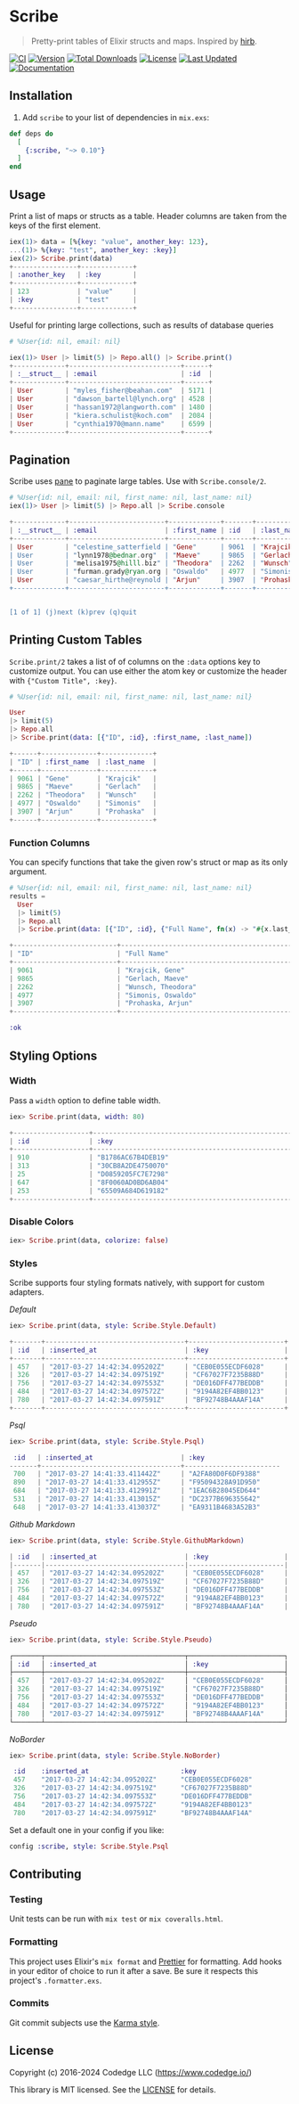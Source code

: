 # Scribe

> Pretty-print tables of Elixir structs and maps. Inspired by [hirb](https://github.com/cldwalker/hirb).

[![CI](https://github.com/codedge-llc/scribe/actions/workflows/ci.yml/badge.svg)](https://github.com/codedge-llc/scribe/actions/workflows/ci.yml)
[![Version](https://img.shields.io/hexpm/v/scribe.svg)](https://hex.pm/packages/scribe)
[![Total Downloads](https://img.shields.io/hexpm/dt/scribe.svg)](https://hex.pm/packages/scribe)
[![License](https://img.shields.io/hexpm/l/scribe.svg)](https://github.com/codedge-llc/scribe/blob/master/LICENSE.md)
[![Last Updated](https://img.shields.io/github/last-commit/codedge-llc/scribe.svg)](https://github.com/codedge-llc/scribe/commits/master)
[![Documentation](https://img.shields.io/badge/documentation-gray)](https://hexdocs.pm/scribe/)

## Installation

1. Add `scribe` to your list of dependencies in `mix.exs`:

```elixir
def deps do
  [
    {:scribe, "~> 0.10"}
  ]
end
```

## Usage

Print a list of maps or structs as a table. Header columns are taken from the
keys of the first element.

```elixir
iex(1)> data = [%{key: "value", another_key: 123},
...(1)> %{key: "test", another_key: :key}]
iex(2)> Scribe.print(data)
+----------------+-------------+
| :another_key   | :key        |
+----------------+-------------+
| 123            | "value"     |
| :key           | "test"      |
+----------------+-------------+
```

Useful for printing large collections, such as results of database queries

```elixir
# %User{id: nil, email: nil}

iex(1)> User |> limit(5) |> Repo.all() |> Scribe.print()
+-------------+----------------------------+------+
| :__struct__ | :email                     | :id  |
+-------------+----------------------------+------+
| User        | "myles_fisher@beahan.com"  | 5171 |
| User        | "dawson_bartell@lynch.org" | 4528 |
| User        | "hassan1972@langworth.com" | 1480 |
| User        | "kiera.schulist@koch.com"  | 2084 |
| User        | "cynthia1970@mann.name"    | 6599 |
+-------------+----------------------------+------+
```

## Pagination

Scribe uses [pane](https://github.com/codedge-llc/pane) to paginate large tables.
Use with `Scribe.console/2`.

```elixir
# %User{id: nil, email: nil, first_name: nil, last_name: nil}
iex(1)> User |> limit(5) |> Repo.all |> Scribe.console

+-------------+------------------------+-------------+-------+------------+
| :__struct__ | :email                 | :first_name | :id   | :last_name |
+-------------+------------------------+-------------+-------+------------+
| User        | "celestine_satterfield | "Gene"      | 9061  | "Krajcik"  |
| User        | "lynn1978@bednar.org"  | "Maeve"     | 9865  | "Gerlach"  |
| User        | "melisa1975@hilll.biz" | "Theodora"  | 2262  | "Wunsch"   |
| User        | "furman.grady@ryan.org | "Oswaldo"   | 4977  | "Simonis"  |
| User        | "caesar_hirthe@reynold | "Arjun"     | 3907  | "Prohaska" |
+-------------+------------------------+-------------+-------+------------+


[1 of 1] (j)next (k)prev (q)quit
```

## Printing Custom Tables

`Scribe.print/2` takes a list of of columns on the `:data` options key to
customize output. You can use either the atom key or customize the header
with `{"Custom Title", :key}`.

```elixir
# %User{id: nil, email: nil, first_name: nil, last_name: nil}

User
|> limit(5)
|> Repo.all
|> Scribe.print(data: [{"ID", :id}, :first_name, :last_name])

+------+--------------+-------------+
| "ID" | :first_name  | :last_name  |
+------+--------------+-------------+
| 9061 | "Gene"       | "Krajcik"   |
| 9865 | "Maeve"      | "Gerlach"   |
| 2262 | "Theodora"   | "Wunsch"    |
| 4977 | "Oswaldo"    | "Simonis"   |
| 3907 | "Arjun"      | "Prohaska"  |
+------+--------------+-------------+
```

### Function Columns

You can specify functions that take the given row's struct or map as its only argument.

```elixir
# %User{id: nil, email: nil, first_name: nil, last_name: nil}
results =
  User
  |> limit(5)
  |> Repo.all
  |> Scribe.print(data: [{"ID", :id}, {"Full Name", fn(x) -> "#{x.last_name}, #{x.first_name}" end}])

+--------------------------+----------------------------------------------+
| "ID"                     | "Full Name"                                  |
+--------------------------+----------------------------------------------+
| 9061                     | "Krajcik, Gene"                              |
| 9865                     | "Gerlach, Maeve"                             |
| 2262                     | "Wunsch, Theodora"                           |
| 4977                     | "Simonis, Oswaldo"                           |
| 3907                     | "Prohaska, Arjun"                            |
+--------------------------+----------------------------------------------+

:ok
```

## Styling Options

### Width

Pass a `width` option to define table width.

```elixir
iex> Scribe.print(data, width: 80)

+-------------------+-----------------------------------------------------+
| :id               | :key                                                |
+-------------------+-----------------------------------------------------+
| 910               | "B1786AC67B4DEB19"                                  |
| 313               | "30CB8A2DE4750070"                                  |
| 25                | "D0859205FC7E7298"                                  |
| 647               | "8F0060AD0BD6AB04"                                  |
| 253               | "65509A684D619182"                                  |
+-------------------+-----------------------------------------------------+
```

### Disable Colors

```elixir
iex> Scribe.print(data, colorize: false)
```

### Styles

Scribe supports four styling formats natively, with support for custom adapters.

_Default_

```elixir
iex> Scribe.print(data, style: Scribe.Style.Default)

+-------+-----------------------------------+------------------------+
| :id   | :inserted_at                      | :key                   |
+-------+-----------------------------------+------------------------+
| 457   | "2017-03-27 14:42:34.095202Z"     | "CEB0E055ECDF6028"     |
| 326   | "2017-03-27 14:42:34.097519Z"     | "CF67027F7235B88D"     |
| 756   | "2017-03-27 14:42:34.097553Z"     | "DE016DFF477BEDDB"     |
| 484   | "2017-03-27 14:42:34.097572Z"     | "9194A82EF4BB0123"     |
| 780   | "2017-03-27 14:42:34.097591Z"     | "BF92748B4AAAF14A"     |
+-------+-----------------------------------+------------------------+
```

_Psql_

```elixir
iex> Scribe.print(data, style: Scribe.Style.Psql)

 :id   | :inserted_at                      | :key
-------+-----------------------------------+------------------------
 700   | "2017-03-27 14:41:33.411442Z"     | "A2FA80D0F6DF9388"
 890   | "2017-03-27 14:41:33.412955Z"     | "F95094328A91D950"
 684   | "2017-03-27 14:41:33.412991Z"     | "1EAC6B28045ED644"
 531   | "2017-03-27 14:41:33.413015Z"     | "DC2377B696355642"
 648   | "2017-03-27 14:41:33.413037Z"     | "EA9311B4683A52B3"
```

_Github Markdown_

```elixir
iex> Scribe.print(data, style: Scribe.Style.GithubMarkdown)

| :id   | :inserted_at                      | :key                   |
|-------|-----------------------------------|------------------------|
| 457   | "2017-03-27 14:42:34.095202Z"     | "CEB0E055ECDF6028"     |
| 326   | "2017-03-27 14:42:34.097519Z"     | "CF67027F7235B88D"     |
| 756   | "2017-03-27 14:42:34.097553Z"     | "DE016DFF477BEDDB"     |
| 484   | "2017-03-27 14:42:34.097572Z"     | "9194A82EF4BB0123"     |
| 780   | "2017-03-27 14:42:34.097591Z"     | "BF92748B4AAAF14A"     |
```

_Pseudo_

```elixir
iex> Scribe.print(data, style: Scribe.Style.Pseudo)

┌───────┬───────────────────────────────────┬────────────────────────┐
│ :id   │ :inserted_at                      │ :key                   │
├───────┼───────────────────────────────────┼────────────────────────┤
│ 457   │ "2017-03-27 14:42:34.095202Z"     │ "CEB0E055ECDF6028"     │
│ 326   │ "2017-03-27 14:42:34.097519Z"     │ "CF67027F7235B88D"     │
│ 756   │ "2017-03-27 14:42:34.097553Z"     │ "DE016DFF477BEDDB"     │
│ 484   │ "2017-03-27 14:42:34.097572Z"     │ "9194A82EF4BB0123"     │
│ 780   │ "2017-03-27 14:42:34.097591Z"     │ "BF92748B4AAAF14A"     │
└───────┴───────────────────────────────────┴────────────────────────┘
```

_NoBorder_

```elixir
iex> Scribe.print(data, style: Scribe.Style.NoBorder)

 :id    :inserted_at                       :key
 457    "2017-03-27 14:42:34.095202Z"      "CEB0E055ECDF6028"
 326    "2017-03-27 14:42:34.097519Z"      "CF67027F7235B88D"
 756    "2017-03-27 14:42:34.097553Z"      "DE016DFF477BEDDB"
 484    "2017-03-27 14:42:34.097572Z"      "9194A82EF4BB0123"
 780    "2017-03-27 14:42:34.097591Z"      "BF92748B4AAAF14A"
```

Set a default one in your config if you like:

```elixir
config :scribe, style: Scribe.Style.Psql
```

## Contributing

### Testing

Unit tests can be run with `mix test` or `mix coveralls.html`.

### Formatting

This project uses Elixir's `mix format` and [Prettier](https://prettier.io) for formatting.
Add hooks in your editor of choice to run it after a save. Be sure it respects this project's
`.formatter.exs`.

### Commits

Git commit subjects use the [Karma style](http://karma-runner.github.io/5.0/dev/git-commit-msg.html).

## License

Copyright (c) 2016-2024 Codedge LLC (https://www.codedge.io/)

This library is MIT licensed. See the [LICENSE](https://github.com/codedge-llc/pane/blob/master/LICENSE) for details.
